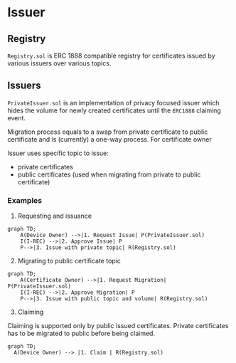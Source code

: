 # Issuer

## Registry

`Registry.sol` is ERC 1888 compatible registry for certificates issued by various issuers over various topics.

## Issuers

`PrivateIssuer.sol` is an implementation of privacy focused issuer which hides the volume for newly created certificates until the `ERC1888` claiming event.

Migration process equals to a swap from private certificate to public certificate and is (currently) a one-way process. For certificate owner 

Issuer uses specific topic to issue:
- private certificates
- public certificates (used when migrating from private to public certificate)


### Examples

1) Requesting and issuance
```mermaid
graph TD;
    A(Device Owner) -->|1. Request Issue| P(PrivateIssuer.sol)
    I(I-REC) -->|2. Approve Issue| P
    P-->|3. Issue with private topic| R(Registry.sol)
```

2) Migrating to public certificate topic
```mermaid
graph TD;
    A(Certificate Owner) -->|1. Request Migration| P(PrivateIssuer.sol)
    I(I-REC) -->|2. Approve Migration| P
    P-->|3. Issue with public topic and volume| R(Registry.sol)
```

3) Claiming

Claiming is supported only by public issued certificates. Private certificates has to be migrated to public before being claimed.

```mermaid
graph TD;
  A(Device Owner) --> |1. Claim | R(Registry.sol)
```
